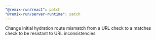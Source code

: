 ```yaml
---
"@remix-run/react": patch
"@remix-run/server-runtime": patch
---
```


Change initial hydration route mismatch from a URL check to a matches check to be resistant to URL inconsistencies
